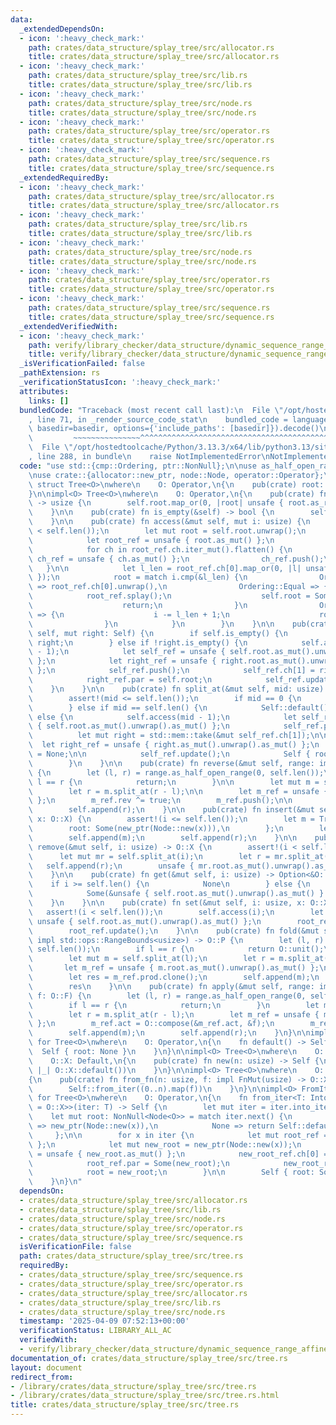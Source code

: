 ```yaml
---
data:
  _extendedDependsOn:
  - icon: ':heavy_check_mark:'
    path: crates/data_structure/splay_tree/src/allocator.rs
    title: crates/data_structure/splay_tree/src/allocator.rs
  - icon: ':heavy_check_mark:'
    path: crates/data_structure/splay_tree/src/lib.rs
    title: crates/data_structure/splay_tree/src/lib.rs
  - icon: ':heavy_check_mark:'
    path: crates/data_structure/splay_tree/src/node.rs
    title: crates/data_structure/splay_tree/src/node.rs
  - icon: ':heavy_check_mark:'
    path: crates/data_structure/splay_tree/src/operator.rs
    title: crates/data_structure/splay_tree/src/operator.rs
  - icon: ':heavy_check_mark:'
    path: crates/data_structure/splay_tree/src/sequence.rs
    title: crates/data_structure/splay_tree/src/sequence.rs
  _extendedRequiredBy:
  - icon: ':heavy_check_mark:'
    path: crates/data_structure/splay_tree/src/allocator.rs
    title: crates/data_structure/splay_tree/src/allocator.rs
  - icon: ':heavy_check_mark:'
    path: crates/data_structure/splay_tree/src/lib.rs
    title: crates/data_structure/splay_tree/src/lib.rs
  - icon: ':heavy_check_mark:'
    path: crates/data_structure/splay_tree/src/node.rs
    title: crates/data_structure/splay_tree/src/node.rs
  - icon: ':heavy_check_mark:'
    path: crates/data_structure/splay_tree/src/operator.rs
    title: crates/data_structure/splay_tree/src/operator.rs
  - icon: ':heavy_check_mark:'
    path: crates/data_structure/splay_tree/src/sequence.rs
    title: crates/data_structure/splay_tree/src/sequence.rs
  _extendedVerifiedWith:
  - icon: ':heavy_check_mark:'
    path: verify/library_checker/data_structure/dynamic_sequence_range_affine_range_sum/src/main.rs
    title: verify/library_checker/data_structure/dynamic_sequence_range_affine_range_sum/src/main.rs
  _isVerificationFailed: false
  _pathExtension: rs
  _verificationStatusIcon: ':heavy_check_mark:'
  attributes:
    links: []
  bundledCode: "Traceback (most recent call last):\n  File \"/opt/hostedtoolcache/Python/3.13.3/x64/lib/python3.13/site-packages/onlinejudge_verify/documentation/build.py\"\
    , line 71, in _render_source_code_stat\n    bundled_code = language.bundle(stat.path,\
    \ basedir=basedir, options={'include_paths': [basedir]}).decode()\n          \
    \         ~~~~~~~~~~~~~~~^^^^^^^^^^^^^^^^^^^^^^^^^^^^^^^^^^^^^^^^^^^^^^^^^^^^^^^^^^^^^^^^^^\n\
    \  File \"/opt/hostedtoolcache/Python/3.13.3/x64/lib/python3.13/site-packages/onlinejudge_verify/languages/rust.py\"\
    , line 288, in bundle\n    raise NotImplementedError\nNotImplementedError\n"
  code: "use std::{cmp::Ordering, ptr::NonNull};\n\nuse as_half_open_range::AsHalfOpenRange;\n\
    \nuse crate::{allocator::new_ptr, node::Node, operator::Operator};\n\npub(crate)\
    \ struct Tree<O>\nwhere\n    O: Operator,\n{\n    pub(crate) root: Option<NonNull<Node<O>>>,\n\
    }\n\nimpl<O> Tree<O>\nwhere\n    O: Operator,\n{\n    pub(crate) fn len(&self)\
    \ -> usize {\n        self.root.map_or(0, |root| unsafe { root.as_ref().len })\n\
    \    }\n\n    pub(crate) fn is_empty(&self) -> bool {\n        self.root.is_none()\n\
    \    }\n\n    pub(crate) fn access(&mut self, mut i: usize) {\n        assert!(i\
    \ < self.len());\n        let mut root = self.root.unwrap();\n        loop {\n\
    \            let root_ref = unsafe { root.as_mut() };\n            root_ref.push();\n\
    \            for ch in root_ref.ch.iter_mut().flatten() {\n                let\
    \ ch_ref = unsafe { ch.as_mut() };\n                ch_ref.push();\n         \
    \   }\n\n            let l_len = root_ref.ch[0].map_or(0, |l| unsafe { l.as_ref().len\
    \ });\n            root = match i.cmp(&l_len) {\n                Ordering::Less\
    \ => root_ref.ch[0].unwrap(),\n                Ordering::Equal => {\n        \
    \            root_ref.splay();\n                    self.root = Some(root);\n\
    \                    return;\n                }\n                Ordering::Greater\
    \ => {\n                    i -= l_len + 1;\n                    root_ref.ch[1].unwrap()\n\
    \                }\n            }\n        }\n    }\n\n    pub(crate) fn append(&mut\
    \ self, mut right: Self) {\n        if self.is_empty() {\n            *self =\
    \ right;\n        } else if !right.is_empty() {\n            self.access(self.len()\
    \ - 1);\n            let self_ref = unsafe { self.root.as_mut().unwrap().as_mut()\
    \ };\n            let right_ref = unsafe { right.root.as_mut().unwrap().as_mut()\
    \ };\n            self_ref.push();\n            self_ref.ch[1] = right.root;\n\
    \            right_ref.par = self.root;\n            self_ref.update();\n    \
    \    }\n    }\n\n    pub(crate) fn split_at(&mut self, mid: usize) -> Self {\n\
    \        assert!(mid <= self.len());\n        if mid == 0 {\n            std::mem::take(self)\n\
    \        } else if mid == self.len() {\n            Self::default()\n        }\
    \ else {\n            self.access(mid - 1);\n            let self_ref = unsafe\
    \ { self.root.as_mut().unwrap().as_mut() };\n            self_ref.push();\n  \
    \          let mut right = std::mem::take(&mut self_ref.ch[1]);\n\n          \
    \  let right_ref = unsafe { right.as_mut().unwrap().as_mut() };\n            right_ref.par\
    \ = None;\n\n            self_ref.update();\n            Self { root: right }\n\
    \        }\n    }\n\n    pub(crate) fn reverse(&mut self, range: impl std::ops::RangeBounds<usize>)\
    \ {\n        let (l, r) = range.as_half_open_range(0, self.len());\n        if\
    \ l == r {\n            return;\n        }\n\n        let mut m = self.split_at(l);\n\
    \        let r = m.split_at(r - l);\n\n        let m_ref = unsafe { m.root.as_mut().unwrap().as_mut()\
    \ };\n        m_ref.rev ^= true;\n        m_ref.push();\n\n        self.append(m);\n\
    \        self.append(r);\n    }\n\n    pub(crate) fn insert(&mut self, i: usize,\
    \ x: O::X) {\n        assert!(i <= self.len());\n        let m = Tree {\n    \
    \        root: Some(new_ptr(Node::new(x))),\n        };\n        let r = self.split_at(i);\n\
    \        self.append(m);\n        self.append(r);\n    }\n\n    pub(crate) fn\
    \ remove(&mut self, i: usize) -> O::X {\n        assert!(i < self.len());\n  \
    \      let mut mr = self.split_at(i);\n        let r = mr.split_at(1);\n     \
    \   self.append(r);\n        unsafe { mr.root.as_mut().unwrap().as_mut() }.val.clone()\n\
    \    }\n\n    pub(crate) fn get(&mut self, i: usize) -> Option<&O::X> {\n    \
    \    if i >= self.len() {\n            None\n        } else {\n            self.access(i);\n\
    \            Some(&unsafe { self.root.as_mut().unwrap().as_mut() }.val)\n    \
    \    }\n    }\n\n    pub(crate) fn set(&mut self, i: usize, x: O::X) {\n     \
    \   assert!(i < self.len());\n        self.access(i);\n        let root_ref =\
    \ unsafe { self.root.as_mut().unwrap().as_mut() };\n        root_ref.val = x;\n\
    \        root_ref.update();\n    }\n\n    pub(crate) fn fold(&mut self, range:\
    \ impl std::ops::RangeBounds<usize>) -> O::P {\n        let (l, r) = range.as_half_open_range(0,\
    \ self.len());\n        if l == r {\n            return O::unit();\n        }\n\
    \        let mut m = self.split_at(l);\n        let r = m.split_at(r - l);\n \
    \       let m_ref = unsafe { m.root.as_mut().unwrap().as_mut() };\n        m_ref.update();\n\
    \        let res = m_ref.prod.clone();\n        self.append(m);\n        self.append(r);\n\
    \        res\n    }\n\n    pub(crate) fn apply(&mut self, range: impl std::ops::RangeBounds<usize>,\
    \ f: O::F) {\n        let (l, r) = range.as_half_open_range(0, self.len());\n\
    \        if l == r {\n            return;\n        }\n        let mut m = self.split_at(l);\n\
    \        let r = m.split_at(r - l);\n        let m_ref = unsafe { m.root.as_mut().unwrap().as_mut()\
    \ };\n        m_ref.act = O::compose(&m_ref.act, &f);\n        m_ref.push();\n\
    \        self.append(m);\n        self.append(r);\n    }\n}\n\nimpl<O> Default\
    \ for Tree<O>\nwhere\n    O: Operator,\n{\n    fn default() -> Self {\n      \
    \  Self { root: None }\n    }\n}\n\nimpl<O> Tree<O>\nwhere\n    O: Operator,\n\
    \    O::X: Default,\n{\n    pub(crate) fn new(n: usize) -> Self {\n        Self::from_fn(n,\
    \ |_| O::X::default())\n    }\n}\n\nimpl<O> Tree<O>\nwhere\n    O: Operator,\n\
    {\n    pub(crate) fn from_fn(n: usize, f: impl FnMut(usize) -> O::X) -> Self {\n\
    \        Self::from_iter((0..n).map(f))\n    }\n}\n\nimpl<O> FromIterator<O::X>\
    \ for Tree<O>\nwhere\n    O: Operator,\n{\n    fn from_iter<T: IntoIterator<Item\
    \ = O::X>>(iter: T) -> Self {\n        let mut iter = iter.into_iter();\n    \
    \    let mut root: NonNull<Node<O>> = match iter.next() {\n            Some(x)\
    \ => new_ptr(Node::new(x)),\n            None => return Self::default(),\n   \
    \     };\n\n        for x in iter {\n            let mut root_ref = unsafe { root.as_mut()\
    \ };\n            let mut new_root = new_ptr(Node::new(x));\n            let new_root_ref\
    \ = unsafe { new_root.as_mut() };\n            new_root_ref.ch[0] = Some(root);\n\
    \            root_ref.par = Some(new_root);\n            new_root_ref.update();\n\
    \            root = new_root;\n        }\n\n        Self { root: Some(root) }\n\
    \    }\n}\n"
  dependsOn:
  - crates/data_structure/splay_tree/src/allocator.rs
  - crates/data_structure/splay_tree/src/lib.rs
  - crates/data_structure/splay_tree/src/node.rs
  - crates/data_structure/splay_tree/src/operator.rs
  - crates/data_structure/splay_tree/src/sequence.rs
  isVerificationFile: false
  path: crates/data_structure/splay_tree/src/tree.rs
  requiredBy:
  - crates/data_structure/splay_tree/src/sequence.rs
  - crates/data_structure/splay_tree/src/operator.rs
  - crates/data_structure/splay_tree/src/allocator.rs
  - crates/data_structure/splay_tree/src/lib.rs
  - crates/data_structure/splay_tree/src/node.rs
  timestamp: '2025-04-09 07:52:13+00:00'
  verificationStatus: LIBRARY_ALL_AC
  verifiedWith:
  - verify/library_checker/data_structure/dynamic_sequence_range_affine_range_sum/src/main.rs
documentation_of: crates/data_structure/splay_tree/src/tree.rs
layout: document
redirect_from:
- /library/crates/data_structure/splay_tree/src/tree.rs
- /library/crates/data_structure/splay_tree/src/tree.rs.html
title: crates/data_structure/splay_tree/src/tree.rs
---
```

